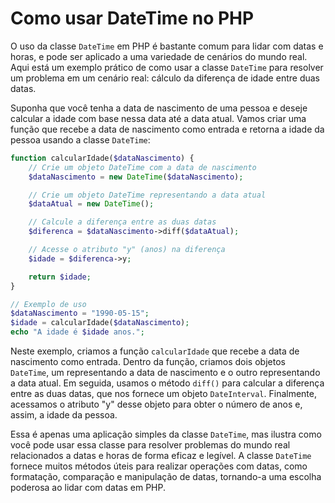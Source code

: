 # Como usar DateTime no PHP

O uso da classe `DateTime` em PHP é bastante comum para lidar com datas e horas, e pode ser aplicado a uma variedade de cenários do mundo real. Aqui está um exemplo prático de como usar a classe `DateTime` para resolver um problema em um cenário real: cálculo da diferença de idade entre duas datas.

Suponha que você tenha a data de nascimento de uma pessoa e deseje calcular a idade com base nessa data até a data atual. Vamos criar uma função que recebe a data de nascimento como entrada e retorna a idade da pessoa usando a classe `DateTime`:

```php
function calcularIdade($dataNascimento) {
    // Crie um objeto DateTime com a data de nascimento
    $dataNascimento = new DateTime($dataNascimento);

    // Crie um objeto DateTime representando a data atual
    $dataAtual = new DateTime();

    // Calcule a diferença entre as duas datas
    $diferenca = $dataNascimento->diff($dataAtual);

    // Acesse o atributo "y" (anos) na diferença
    $idade = $diferenca->y;

    return $idade;
}

// Exemplo de uso
$dataNascimento = "1990-05-15";
$idade = calcularIdade($dataNascimento);
echo "A idade é $idade anos.";
```

Neste exemplo, criamos a função `calcularIdade` que recebe a data de nascimento como entrada. Dentro da função, criamos dois objetos `DateTime`, um representando a data de nascimento e o outro representando a data atual. Em seguida, usamos o método `diff()` para calcular a diferença entre as duas datas, que nos fornece um objeto `DateInterval`. Finalmente, acessamos o atributo "y" desse objeto para obter o número de anos e, assim, a idade da pessoa.

Essa é apenas uma aplicação simples da classe `DateTime`, mas ilustra como você pode usar essa classe para resolver problemas do mundo real relacionados a datas e horas de forma eficaz e legível. A classe `DateTime` fornece muitos métodos úteis para realizar operações com datas, como formatação, comparação e manipulação de datas, tornando-a uma escolha poderosa ao lidar com datas em PHP.
